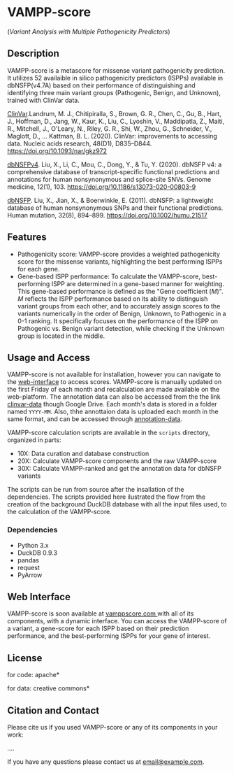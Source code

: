 # VAMPP-score
(_Variant Analysis with Multiple Pathogenicity Predictors_)

## Description
VAMPP-score is a metascore for missense variant pathogenicity prediction. It utilizes 52 availaible in silico pathogenicity predictors (ISPPs) available in dbNSFP(v4.7A) based on their performance of distinguishing and identifying three main variant groups (Pathogenic, Benign, and Unknown), trained with ClinVar data.

[ClinVar](https://pubmed.ncbi.nlm.nih.gov/31777943/).Landrum, M. J., Chitipiralla, S., Brown, G. R., Chen, C., Gu, B., Hart, J., Hoffman, D., Jang, W., Kaur, K., Liu, C., Lyoshin, V., Maddipatla, Z., Maiti, R., Mitchell, J., O'Leary, N., Riley, G. R., Shi, W., Zhou, G., Schneider, V., Maglott, D., … Kattman, B. L. (2020). ClinVar: improvements to accessing data. Nucleic acids research, 48(D1), D835–D844. https://doi.org/10.1093/nar/gkz972

[dbNSFPv4](https://pubmed.ncbi.nlm.nih.gov/33261662/). Liu, X., Li, C., Mou, C., Dong, Y., & Tu, Y. (2020). dbNSFP v4: a comprehensive database of transcript-specific functional predictions and annotations for human nonsynonymous and splice-site SNVs. Genome medicine, 12(1), 103. https://doi.org/10.1186/s13073-020-00803-9

[dbNSFP](https://pubmed.ncbi.nlm.nih.gov/21520341/). Liu, X., Jian, X., & Boerwinkle, E. (2011). dbNSFP: a lightweight database of human nonsynonymous SNPs and their functional predictions. Human mutation, 32(8), 894–899. https://doi.org/10.1002/humu.21517


## Features
* Pathogenicity score: VAMPP-score provides a weighted pathogenicity score for the missense variants, highlighting the best performing ISPPs for each gene.
* Gene-based ISPP performance: To calculate the VAMPP-score, best-performing ISPP are determined in a gene-based manner for weighting. This gene-based performance is defined as the "Gene coefficient (_M_)". _M_ reflects the ISPP performance based on its ability to distinguish variant groups from each other, and to accurately assign scores to the variants numerically in the order of Benign, Unknown, to Pathogenic in a 0-1 ranking. It specifically focuses on the performance of the ISPP on Pathogenic vs. Benign variant detection, while checking if the Unknown group is located in the middle.


## Usage and Access
VAMPP-score is not available for installation, however you can navigate to the [web-interface](https://vamppscore.com/) to access scores. VAMPP-score is manually updated on the first Friday of each month and recalculation are made available on the web-platform. The annotation data can also be accessed from the the link [clinvar-data](https://drive.google.com/drive/folders/1aziBk58jTu49lSItZQaPKBtEVeACfWlJ?usp=drive_link) though Google Drive. Each month's data is stored in a folder named `YYYY-MM`. Also, thhe annottaion data is uploaded each month in the same format, and can be accessed through [annotation-data](https://drive.google.com/drive/folders/1-wo9QguOqtEhokpVpsrDuOsduntFEfHU?usp=drive_link).

VAMPP-score calculation scripts are available in the `scripts` directory, organized in parts:

* 10X: Data curation and database construction
* 20X: Calculate VAMPP-score components and the raw VAMPP-score
* 30X: Calculate VAMPP-ranked and get the annotation data for dbNSFP variants

The scripts can be run from source after the insallation of the dependencies. The scripts provided here ilustrated the flow from the creation of the background DuckDB database with all the input files used, to the calculation of the VAMPP-score.

### Dependencies
* Python 3.x
* DuckDB 0.9.3
* pandas
* request
* PyArrow 


## Web Interface
VAMPP-score is soon available at [vamppscore.com ](https://vamppscore.com/) with all of its components, with a dynamic interface. You can access the VAMPP-score of a variant, a gene-score for each ISPP based on their prediction performance, and the best-performing ISPPs for your gene of interest.

## License

for code: apache*

for data: creative commons*


## Citation and Contact
Please cite us if you used VAMPP-score or any of its components in your work: 

....

If you have any questions please contact us at email@example.com.




